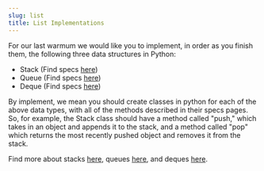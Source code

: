```yaml
---
slug: list
title: List Implementations
---
```


For our last warmum we would like you to implement, in order as you finish them, the following three data structures in Python:

- Stack (Find specs [here](http://interactivepython.org/runestone/static/pythonds/BasicDS/TheStackAbstractDataType.html))
- Queue (Find specs [here](http://interactivepython.org/runestone/static/pythonds/BasicDS/TheQueueAbstractDataType.html))
- Deque (Find specs [here](http://interactivepython.org/runestone/static/pythonds/BasicDS/TheDequeAbstractDataType.html))

By implement, we mean you should create classes in python for each of the above data types, with all of the methods described in their specs pages. So, for example, the Stack class should have a method called "push," which takes in an object and appends it to the stack, and a method called "pop" which returns the most recently pushed object and removes it from the stack.

Find more about stacks [here](http://interactivepython.org/runestone/static/pythonds/BasicDS/WhatisaStack.html), queues [here](http://interactivepython.org/runestone/static/pythonds/BasicDS/WhatIsaQueue.html), and deques [here](http://interactivepython.org/runestone/static/pythonds/BasicDS/WhatIsaDeque.html).
